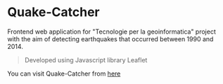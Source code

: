 # Quake-Catcher
Frontend web application for "Tecnologie per la geoinformatica" project with the aim of detecting earthquakes that occurred between 1990 and 2014.
<br>

> Developed using Javascript library Leaflet

You can visit Quake-Catcher from
[here](https://vannimaceria.github.io/Quake-Catcher/src/main/resources/static/index.html)

